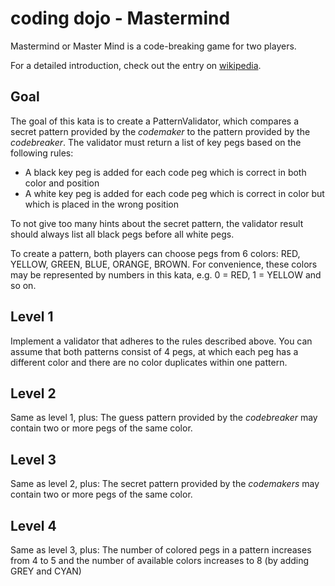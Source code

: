# coding dojo - Mastermind

Mastermind or Master Mind is a code-breaking game for two players.

For a detailed introduction, check out the entry on [wikipedia](http://en.wikipedia.org/wiki/Mastermind_%28board_game%29).


## Goal

The goal of this kata is to create a PatternValidator, which compares a secret pattern provided by the 
_codemaker_ to the pattern provided by the _codebreaker_. The validator must return a list of key pegs based on the
following rules:
- A black key peg is added for each code peg which is correct in both color and position
- A white key peg is added for each code peg which is correct in color but which is placed in the wrong position

To not give too many hints about the secret pattern, the validator result should always list all black pegs before all
white pegs. 

To create a pattern, both players can choose pegs from 6 colors: RED, YELLOW, GREEN, BLUE, ORANGE, BROWN. 
For convenience, these colors may be represented by numbers in this kata, e.g. 0 = RED, 1 = YELLOW and so on.


## Level 1

Implement a validator that adheres to the rules described above. You can assume that both patterns consist of 4 pegs,
at which each peg has a different color and there are no color duplicates within one pattern.


## Level 2

Same as level 1, plus: The guess pattern provided by the _codebreaker_ may contain two or more pegs of the same color.


## Level 3

Same as level 2, plus: The secret pattern provided by the _codemakers_ may contain two or more pegs of the same color.


## Level 4

Same as level 3, plus: The number of colored pegs in a pattern increases from 4 to 5 and the number of available
colors increases to 8 (by adding GREY and CYAN)
